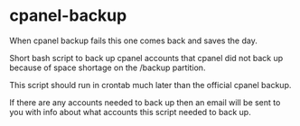 cpanel-backup
=============

When cpanel backup fails this one comes back and saves the day.


Short bash script to back up cpanel accounts that cpanel did not back up because of space shortage on the /backup partition.  

This script should run in crontab much later than the official cpanel backup. 

If there are any accounts needed to back up then an email will be sent to you with info about what accounts this script needed to back up.
